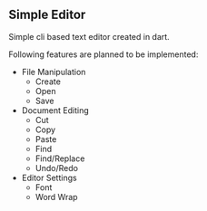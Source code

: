 Simple Editor
-------------

Simple cli based text editor created in dart.

Following features are planned to be implemented:
- File Manipulation
	- Create
	- Open
	- Save
- Document Editing
	- Cut
	- Copy 
	- Paste
	- Find
	- Find/Replace
	- Undo/Redo
- Editor Settings
	- Font
	- Word Wrap

